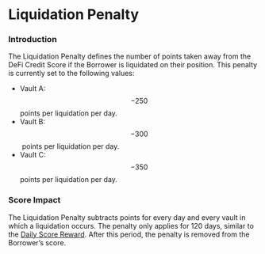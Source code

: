 # Liquidation Penalty

### Introduction

The Liquidation Penalty defines the number of points taken away from the DeFi Credit Score if the Borrower is liquidated on their position. This penalty is currently set to the following values:

* Vault A: $$-250$$ points per liquidation per day.
* Vault B: $$-300$$​ points per liquidation per day.
* Vault C: $$-350$$ points per liquidation per day.

### Score Impact

The Liquidation Penalty subtracts points for every day and every vault in which a liquidation occurs. The penalty only applies for 120 days, similar to the [Daily Score Reward](daily-score-reward.md). After this period, the penalty is removed from the Borrower’s score.
